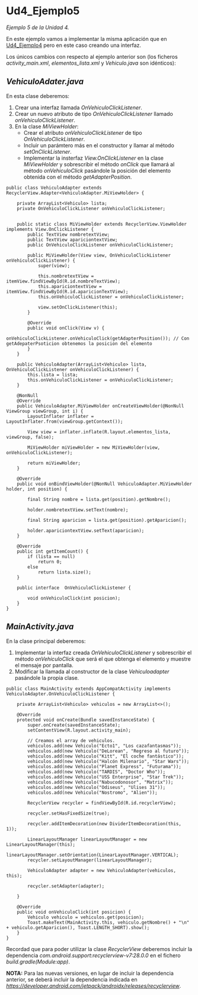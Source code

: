 # Ud4_Ejemplo5
_Ejemplo 5 de la Unidad 4._ 

En este ejemplo vamos a implementar la misma aplicación que en [Ud4_Ejemplo4](https://github.com/Fpcarlosc/Ud4_Ejemplo4) pero 
en este caso creando una interfaz.

Los únicos cambios con respecto al ejemplo anterior son (los ficheros _activity_main.xml_, _elementos_lista.xml_ y _Vehiculo.java_ son idénticos):

## _VehiculoAdater.java_

En esta clase deberemos:
1. Crear una interfaz llamada _OnVehiculoClickListener_.
2. Crear un nuevo atributo de tipo _OnVehiculoClickListener_ llamado _onVehiculoClickListener_.
3. En la clase _MiViewHolder_:
    + Crear el atributo _onVehiculoClickListener_ de tipo _OnVehiculoClickListener_.
    + Incluir un parámtero más en el constructor y llamar al método _setOnClickListener_.
    + Implementar la insterfaz _View.OnClickListener_ en la clase _MiViewHolder_ y sobrescribir el método _onClick_ que llamará al 
método _onVehiculoClick_ pasándole la posición del elemento obtenida con el método _getAdapterPosition_.
```
public class VehiculoAdapter extends RecyclerView.Adapter<VehiculoAdapter.MiViewHolder> {

    private ArrayList<Vehiculo> lista;
    private OnVehiculoClickListener onVehiculoClickListener;


    public static class MiViewHolder extends RecyclerView.ViewHolder implements View.OnClickListener {
        public TextView nombretextView;
        public TextView apariciontextView;
        public OnVehiculoClickListener onVehiculoClickListener;

        public MiViewHolder(View view, OnVehiculoClickListener onVehiculoClickListener) {
            super(view);

            this.nombretextView = itemView.findViewById(R.id.nombreTextView);
            this.apariciontextView = itemView.findViewById(R.id.aparicionTextView);
            this.onVehiculoClickListener = onVehiculoClickListener;

            view.setOnClickListener(this);
        }

        @Override
        public void onClick(View v) {
            onVehiculoClickListener.onVehiculoClick(getAdapterPosition()); // Con getAdepaterPsoticion obtenemos la posicion del elemento
        }
    }

    public VehiculoAdapter(ArrayList<Vehiculo> lista, OnVehiculoClickListener onVehiculoClickListener) {
        this.lista = lista;
        this.onVehiculoClickListener = onVehiculoClickListener;
    }

    @NonNull
    @Override
    public VehiculoAdapter.MiViewHolder onCreateViewHolder(@NonNull ViewGroup viewGroup, int i) {
        LayoutInflater inflater = LayoutInflater.from(viewGroup.getContext());

        View view = inflater.inflate(R.layout.elementos_lista, viewGroup, false);

        MiViewHolder miViewHolder = new MiViewHolder(view, onVehiculoClickListener);

        return miViewHolder;
    }

    @Override
    public void onBindViewHolder(@NonNull VehiculoAdapter.MiViewHolder holder, int position) {

        final String nombre = lista.get(position).getNombre();

        holder.nombretextView.setText(nombre);

        final String aparicion = lista.get(position).getAparicion();

        holder.apariciontextView.setText(aparicion);
    }

    @Override
    public int getItemCount() {
        if (lista == null)
            return 0;
        else
            return lista.size();
    }

    public interface  OnVehiculoClickListener {

        void onVehiculoClick(int posicion);
    }
}
```
## _MainActivity.java_

En la clase principal deberemos:
1. Implementar la interfaz creada _OnVehiculoClickListener_ y sobrescribir el método _onVehiculoClick_ que será el que obtenga el elemento y muestre el mensaje por pantalla.
2. Modificar la llamada al constructor de la clase _Vehiculoadapter_ pasándole la propia clase.
```
public class MainActivity extends AppCompatActivity implements VehiculoAdapter.OnVehiculoClickListener {

    private ArrayList<Vehiculo> vehiculos = new ArrayList<>();

    @Override
    protected void onCreate(Bundle savedInstanceState) {
        super.onCreate(savedInstanceState);
        setContentView(R.layout.activity_main);

        // Creamos el array de vehiculos.
        vehiculos.add(new Vehiculo("Ecto1", "Los cazafantasmas"));
        vehiculos.add(new Vehiculo("DeLorean", "Regreso al futuro"));
        vehiculos.add(new Vehiculo("Kitt", "El coche fantástico"));
        vehiculos.add(new Vehiculo("Halcón Milenario", "Star Wars"));
        vehiculos.add(new Vehiculo("Planet Express", "Futurama"));
        vehiculos.add(new Vehiculo("TARDIS", "Doctor Who"));
        vehiculos.add(new Vehiculo("USS Enterprise", "Star Trek"));
        vehiculos.add(new Vehiculo("Nabucodonosor", "Matrix"));
        vehiculos.add(new Vehiculo("Odiseus", "Ulises 31"));
        vehiculos.add(new Vehiculo("Nostromo", "Alien"));

        RecyclerView recycler = findViewById(R.id.recyclerView);

        recycler.setHasFixedSize(true);

        recycler.addItemDecoration(new DividerItemDecoration(this, 1));

        LinearLayoutManager linearLayoutManager = new LinearLayoutManager(this);
        linearLayoutManager.setOrientation(LinearLayoutManager.VERTICAL);
        recycler.setLayoutManager(linearLayoutManager);

        VehiculoAdapter adapter = new VehiculoAdapter(vehiculos, this);

        recycler.setAdapter(adapter);

    }

    @Override
    public void onVehiculoClick(int posicion) {
        Vehiculo vehiculo = vehiculos.get(posicion);
        Toast.makeText(MainActivity.this, vehiculo.getNombre() + "\n" + vehiculo.getAparicion(), Toast.LENGTH_SHORT).show();
    }
}
```

Recordad que para poder utilizar la clase _RecyclerView_ deberemos incluir la dependencia _com.android.support:recyclerview-v7:28.0.0_ en el fichero _build.gradle(Module:app)_.

**NOTA:** Para las nuevas versiones, en lugar de incluir la dependencia anterior, se deberá incluir la dependencia indicada en _https://developer.android.com/jetpack/androidx/releases/recyclerview_.
